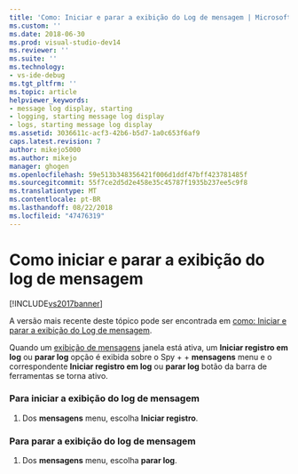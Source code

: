 ```yaml
---
title: 'Como: Iniciar e parar a exibição do Log de mensagem | Microsoft Docs'
ms.custom: ''
ms.date: 2018-06-30
ms.prod: visual-studio-dev14
ms.reviewer: ''
ms.suite: ''
ms.technology:
- vs-ide-debug
ms.tgt_pltfrm: ''
ms.topic: article
helpviewer_keywords:
- message log display, starting
- logging, starting message log display
- logs, starting message log display
ms.assetid: 3036611c-acf3-42b6-b5d7-1a0c653f6af9
caps.latest.revision: 7
author: mikejo5000
ms.author: mikejo
manager: ghogen
ms.openlocfilehash: 59e513b348356421f006d1ddf47bff423781485f
ms.sourcegitcommit: 55f7ce2d5d2e458e35c45787f1935b237ee5c9f8
ms.translationtype: MT
ms.contentlocale: pt-BR
ms.lasthandoff: 08/22/2018
ms.locfileid: "47476319"
---
```

# <a name="how-to-start-and-stop-the-message-log-display"></a>Como iniciar e parar a exibição do log de mensagem
[!INCLUDE[vs2017banner](../includes/vs2017banner.md)]

A versão mais recente deste tópico pode ser encontrada em [como: Iniciar e parar a exibição do Log de mensagem](https://docs.microsoft.com/visualstudio/debugger/how-to-start-and-stop-the-message-log-display).  
  
Quando um [exibição de mensagens](../debugger/messages-view.md) janela está ativa, um **Iniciar registro em log** ou **parar log** opção é exibida sobre o Spy + + **mensagens** menu e o correspondente **Iniciar registro em log** ou **parar log** botão da barra de ferramentas se torna ativo.  
  
### <a name="to-start-the-message-log-display"></a>Para iniciar a exibição do log de mensagem  
  
1.  Dos **mensagens** menu, escolha **Iniciar registro**.  
  
### <a name="to-stop-the-message-log-display"></a>Para parar a exibição do log de mensagem  
  
1.  Dos **mensagens** menu, escolha **parar log**.



